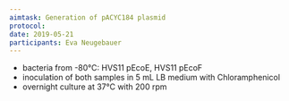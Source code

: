 ```yaml
---
aimtask: Generation of pACYC184 plasmid
protocol:
date: 2019-05-21
participants: Eva Neugebauer
---
```

* bacteria from -80°C: HVS11 pEcoE, HVS11 pEcoF
* inoculation of both samples in 5 mL LB medium with Chloramphenicol
* overnight culture at 37°C with 200 rpm